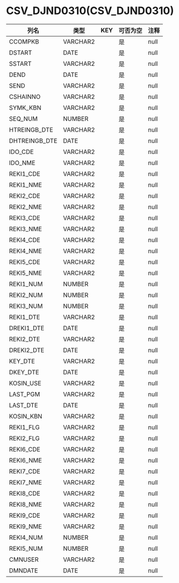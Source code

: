 # CSV_DJND0310(CSV_DJND0310)
| 列名   | 类型   | KEY  | 可否为空 | 注释   |
| ---- | ---- | ---- | ---- | ---- |
|CCOMPKB|VARCHAR2||是|null|
|DSTART|DATE||是|null|
|SSTART|VARCHAR2||是|null|
|DEND|DATE||是|null|
|SEND|VARCHAR2||是|null|
|CSHAINNO|VARCHAR2||是|null|
|SYMK_KBN|VARCHAR2||是|null|
|SEQ_NUM|NUMBER||是|null|
|HTREINGB_DTE|VARCHAR2||是|null|
|DHTREINGB_DTE|DATE||是|null|
|IDO_CDE|VARCHAR2||是|null|
|IDO_NME|VARCHAR2||是|null|
|REKI1_CDE|VARCHAR2||是|null|
|REKI1_NME|VARCHAR2||是|null|
|REKI2_CDE|VARCHAR2||是|null|
|REKI2_NME|VARCHAR2||是|null|
|REKI3_CDE|VARCHAR2||是|null|
|REKI3_NME|VARCHAR2||是|null|
|REKI4_CDE|VARCHAR2||是|null|
|REKI4_NME|VARCHAR2||是|null|
|REKI5_CDE|VARCHAR2||是|null|
|REKI5_NME|VARCHAR2||是|null|
|REKI1_NUM|NUMBER||是|null|
|REKI2_NUM|NUMBER||是|null|
|REKI3_NUM|NUMBER||是|null|
|REKI1_DTE|VARCHAR2||是|null|
|DREKI1_DTE|DATE||是|null|
|REKI2_DTE|VARCHAR2||是|null|
|DREKI2_DTE|DATE||是|null|
|KEY_DTE|VARCHAR2||是|null|
|DKEY_DTE|DATE||是|null|
|KOSIN_USE|VARCHAR2||是|null|
|LAST_PGM|VARCHAR2||是|null|
|LAST_DTE|DATE||是|null|
|KOSIN_KBN|VARCHAR2||是|null|
|REKI1_FLG|VARCHAR2||是|null|
|REKI2_FLG|VARCHAR2||是|null|
|REKI6_CDE|VARCHAR2||是|null|
|REKI6_NME|VARCHAR2||是|null|
|REKI7_CDE|VARCHAR2||是|null|
|REKI7_NME|VARCHAR2||是|null|
|REKI8_CDE|VARCHAR2||是|null|
|REKI8_NME|VARCHAR2||是|null|
|REKI9_CDE|VARCHAR2||是|null|
|REKI9_NME|VARCHAR2||是|null|
|REKI4_NUM|NUMBER||是|null|
|REKI5_NUM|NUMBER||是|null|
|CMNUSER|VARCHAR2||是|null|
|DMNDATE|DATE||是|null|
